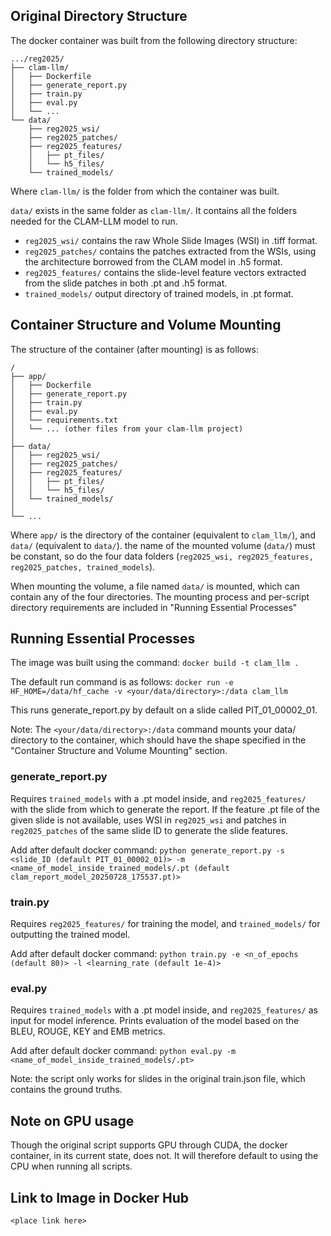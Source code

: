 ## Original Directory Structure

The docker container was built from the following directory structure:

```
.../reg2025/
├── clam-llm/             
│   ├── Dockerfile
│   ├── generate_report.py
│   ├── train.py
│   ├── eval.py
│   └── ...
└── data/                 
    ├── reg2025_wsi/
    ├── reg2025_patches/
    ├── reg2025_features/
    │   ├── pt_files/
    │   └── h5_files/
    └── trained_models/
```

Where ```clam-llm/``` is the folder from which the container was built. 

```data/``` exists in the same folder as ```clam-llm/```. It contains all the folders needed for the CLAM-LLM model to run.
- ```reg2025_wsi/``` contains the raw Whole Slide Images (WSI) in .tiff format.
- ```reg2025_patches/``` contains the patches extracted from the WSIs, using the architecture borrowed from the CLAM model in .h5 format.
- ```reg2025_features/``` contains the slide-level feature vectors extracted from the slide patches in both .pt and .h5 format.
- ```trained_models/``` output directory of trained models, in .pt format.



## Container Structure and Volume Mounting

The structure of the container (after mounting) is as follows:
```
/
├── app/                                
│   ├── Dockerfile
│   ├── generate_report.py
│   ├── train.py
│   ├── eval.py
│   └── requirements.txt
│   └── ... (other files from your clam-llm project)
│
├── data/                               
│   ├── reg2025_wsi/                    
│   ├── reg2025_patches/                  
│   ├── reg2025_features/
│   │   ├── pt_files/
│   │   └── h5_files/                 
│   └── trained_models/
│
└── ...
```

Where ```app/``` is the directory of the container (equivalent to ```clam_llm/```), and ```data/``` (equivalent to ```data/```). the name of the mounted volume (```data/```) must be constant, so do the four data folders (```reg2025_wsi, reg2025_features, reg2025_patches, trained_models```). 

When mounting the volume, a file named ```data/``` is mounted, which can contain any of the four directories. The mounting process and per-script directory requirements are included in "Running Essential Processes"


## Running Essential Processes 

The image was built using the command: 
```docker build -t clam_llm .```

The default run command is as follows:
```docker run -e HF_HOME=/data/hf_cache -v <your/data/directory>:/data clam_llm```

This runs generate_report.py by default on a slide called PIT_01_00002_01.

Note: The ```<your/data/directory>:/data``` command mounts your data/ directory to the container, which should have the shape specified in the "Container Structure and Volume Mounting" section.

### generate_report.py
Requires ```trained_models``` with a .pt model inside, and ```reg2025_features/``` with the slide from which to generate the report. If the feature .pt file of the given slide is not available, uses WSI in ```reg2025_wsi``` and patches in ```reg2025_patches``` of the same slide ID to generate the slide features.

Add after default docker command:
```python generate_report.py -s <slide_ID (default PIT_01_00002_01)> -m <name_of_model_inside_trained_models/.pt (default clam_report_model_20250728_175537.pt)>```

### train.py
Requires ```reg2025_features/``` for training the model, and ```trained_models/``` for outputting the trained model.

Add after default docker command:
```python train.py -e <n_of_epochs (default 80)> -l <learning_rate (default 1e-4)>```

### eval.py
Requires ```trained_models``` with a .pt model inside, and ```reg2025_features/``` as input for model inference. Prints evaluation of the model based on the BLEU, ROUGE, KEY and EMB metrics.

Add after default docker command:
```python eval.py -m <name_of_model_inside_trained_models/.pt>```

Note: the script only works for slides in the original train.json file, which contains the ground truths.

## Note on GPU usage

Though the original script supports GPU through CUDA, the docker container, in its current state, does not. It will therefore default to using the CPU when running all scripts.

## Link to Image in Docker Hub

```<place link here>```